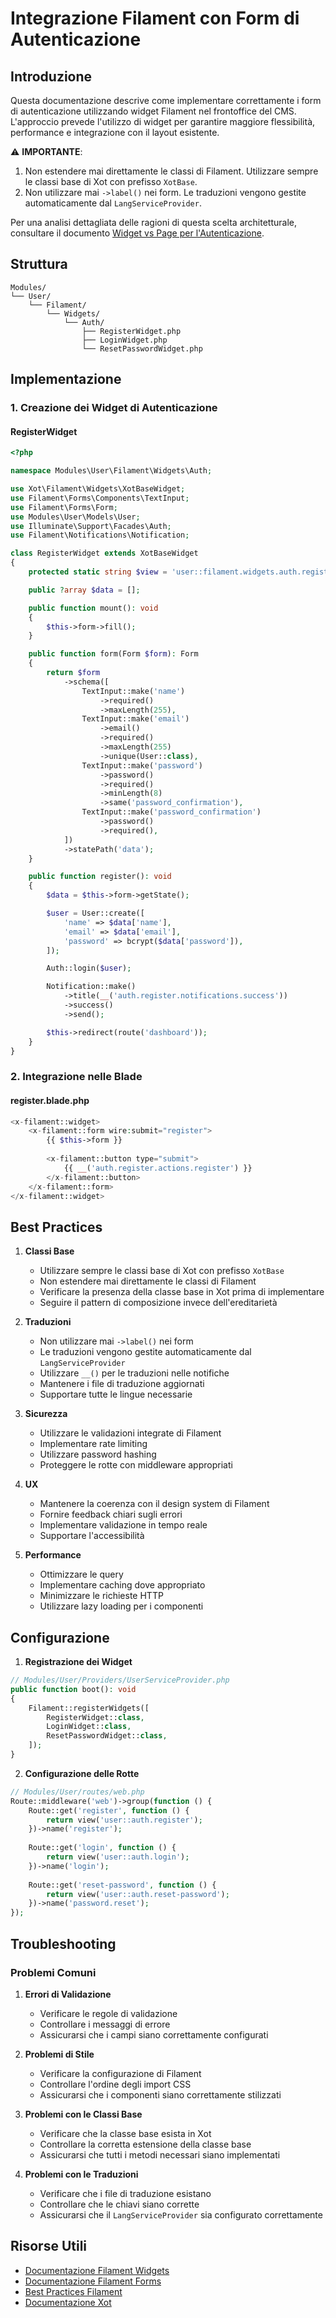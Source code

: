 # Integrazione Filament con Form di Autenticazione

## Introduzione

Questa documentazione descrive come implementare correttamente i form di autenticazione utilizzando widget Filament nel frontoffice del CMS. L'approccio prevede l'utilizzo di widget per garantire maggiore flessibilità, performance e integrazione con il layout esistente.

⚠️ **IMPORTANTE**: 
1. Non estendere mai direttamente le classi di Filament. Utilizzare sempre le classi base di Xot con prefisso `XotBase`.
2. Non utilizzare mai `->label()` nei form. Le traduzioni vengono gestite automaticamente dal `LangServiceProvider`.

Per una analisi dettagliata delle ragioni di questa scelta architetturale, consultare il documento [Widget vs Page per l'Autenticazione](widget-vs-page-auth.md).

## Struttura

```
Modules/
└── User/
    └── Filament/
        └── Widgets/
            └── Auth/
                ├── RegisterWidget.php
                ├── LoginWidget.php
                └── ResetPasswordWidget.php
```

## Implementazione

### 1. Creazione dei Widget di Autenticazione

#### RegisterWidget

```php
<?php

namespace Modules\User\Filament\Widgets\Auth;

use Xot\Filament\Widgets\XotBaseWidget;
use Filament\Forms\Components\TextInput;
use Filament\Forms\Form;
use Modules\User\Models\User;
use Illuminate\Support\Facades\Auth;
use Filament\Notifications\Notification;

class RegisterWidget extends XotBaseWidget
{
    protected static string $view = 'user::filament.widgets.auth.register';

    public ?array $data = [];

    public function mount(): void
    {
        $this->form->fill();
    }

    public function form(Form $form): Form
    {
        return $form
            ->schema([
                TextInput::make('name')
                    ->required()
                    ->maxLength(255),
                TextInput::make('email')
                    ->email()
                    ->required()
                    ->maxLength(255)
                    ->unique(User::class),
                TextInput::make('password')
                    ->password()
                    ->required()
                    ->minLength(8)
                    ->same('password_confirmation'),
                TextInput::make('password_confirmation')
                    ->password()
                    ->required(),
            ])
            ->statePath('data');
    }

    public function register(): void
    {
        $data = $this->form->getState();

        $user = User::create([
            'name' => $data['name'],
            'email' => $data['email'],
            'password' => bcrypt($data['password']),
        ]);

        Auth::login($user);

        Notification::make()
            ->title(__('auth.register.notifications.success'))
            ->success()
            ->send();

        $this->redirect(route('dashboard'));
    }
}
```

### 2. Integrazione nelle Blade

#### register.blade.php

```php
<x-filament::widget>
    <x-filament::form wire:submit="register">
        {{ $this->form }}
        
        <x-filament::button type="submit">
            {{ __('auth.register.actions.register') }}
        </x-filament::button>
    </x-filament::form>
</x-filament::widget>
```

## Best Practices

1. **Classi Base**
   - Utilizzare sempre le classi base di Xot con prefisso `XotBase`
   - Non estendere mai direttamente le classi di Filament
   - Verificare la presenza della classe base in Xot prima di implementare
   - Seguire il pattern di composizione invece dell'ereditarietà

2. **Traduzioni**
   - Non utilizzare mai `->label()` nei form
   - Le traduzioni vengono gestite automaticamente dal `LangServiceProvider`
   - Utilizzare `__()` per le traduzioni nelle notifiche
   - Mantenere i file di traduzione aggiornati
   - Supportare tutte le lingue necessarie

3. **Sicurezza**
   - Utilizzare le validazioni integrate di Filament
   - Implementare rate limiting
   - Utilizzare password hashing
   - Proteggere le rotte con middleware appropriati

4. **UX**
   - Mantenere la coerenza con il design system di Filament
   - Fornire feedback chiari sugli errori
   - Implementare validazione in tempo reale
   - Supportare l'accessibilità

5. **Performance**
   - Ottimizzare le query
   - Implementare caching dove appropriato
   - Minimizzare le richieste HTTP
   - Utilizzare lazy loading per i componenti

## Configurazione

1. **Registrazione dei Widget**

```php
// Modules/User/Providers/UserServiceProvider.php
public function boot(): void
{
    Filament::registerWidgets([
        RegisterWidget::class,
        LoginWidget::class,
        ResetPasswordWidget::class,
    ]);
}
```

2. **Configurazione delle Rotte**

```php
// Modules/User/routes/web.php
Route::middleware('web')->group(function () {
    Route::get('register', function () {
        return view('user::auth.register');
    })->name('register');
    
    Route::get('login', function () {
        return view('user::auth.login');
    })->name('login');
    
    Route::get('reset-password', function () {
        return view('user::auth.reset-password');
    })->name('password.reset');
});
```

## Troubleshooting

### Problemi Comuni

1. **Errori di Validazione**
   - Verificare le regole di validazione
   - Controllare i messaggi di errore
   - Assicurarsi che i campi siano correttamente configurati

2. **Problemi di Stile**
   - Verificare la configurazione di Filament
   - Controllare l'ordine degli import CSS
   - Assicurarsi che i componenti siano correttamente stilizzati

3. **Problemi con le Classi Base**
   - Verificare che la classe base esista in Xot
   - Controllare la corretta estensione della classe base
   - Assicurarsi che tutti i metodi necessari siano implementati

4. **Problemi con le Traduzioni**
   - Verificare che i file di traduzione esistano
   - Controllare che le chiavi siano corrette
   - Assicurarsi che il `LangServiceProvider` sia configurato correttamente

## Risorse Utili

- [Documentazione Filament Widgets](https://filamentphp.com/docs/widgets)
- [Documentazione Filament Forms](https://filamentphp.com/docs/forms)
- [Best Practices Filament](https://filamentphp.com/docs/best-practices)
- [Documentazione Xot](https://github.com/laraxot/modules) 
